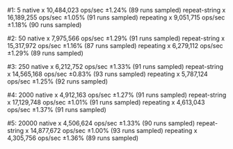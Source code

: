 #1: 5
  native x 10,484,023 ops/sec ±1.24% (89 runs sampled)
  repeat-string x 16,189,255 ops/sec ±1.05% (91 runs sampled)
  repeating x 9,051,715 ops/sec ±1.18% (90 runs sampled)

#2: 50
  native x 7,975,566 ops/sec ±1.29% (91 runs sampled)
  repeat-string x 15,317,972 ops/sec ±1.16% (87 runs sampled)
  repeating x 6,279,112 ops/sec ±1.29% (89 runs sampled)

#3: 250
  native x 6,212,752 ops/sec ±1.33% (91 runs sampled)
  repeat-string x 14,565,168 ops/sec ±0.83% (93 runs sampled)
  repeating x 5,787,124 ops/sec ±1.25% (92 runs sampled)

#4: 2000
  native x 4,912,163 ops/sec ±1.27% (91 runs sampled)
  repeat-string x 17,129,748 ops/sec ±1.01% (91 runs sampled)
  repeating x 4,613,043 ops/sec ±1.37% (91 runs sampled)

#5: 20000
  native x 4,506,624 ops/sec ±1.33% (90 runs sampled)
  repeat-string x 14,877,672 ops/sec ±1.00% (93 runs sampled)
  repeating x 4,305,756 ops/sec ±1.36% (89 runs sampled)